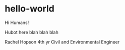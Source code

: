 # hello-world

Hi Humans!

Hubot here blah blah blah 

Rachel Hopson
4th yr Civil and Environmental Engineer
